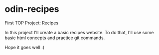 
# odin-recipes

First TOP Project: Recipes

In this project I'll create a basic recipes website. To do that, I'll use some basic html concepts and practice git commands.

Hope it goes well :)